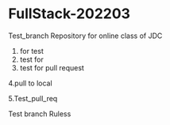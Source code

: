 # FullStack-202203

Test_branch
Repository for online class of JDC

1. for test
2. test for
3. test for pull request

4.pull to local

5.Test_pull_req

Test branch Ruless